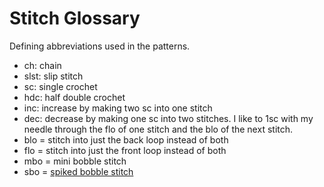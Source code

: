 # Stitch Glossary

<!--
SPDX-FileCopyrightText:  2023 Joseph Engelhardt <subvisser5@gmail.com>
SPDX-License-Identifier: CC0-1.0
-->

Defining abbreviations used in the patterns.

* ch: chain
* slst: slip stitch
* sc: single crochet
* hdc: half double crochet
* inc: increase by making two sc into one stitch
* dec: decrease by making one sc into two stitches. I like to 1sc with my needle through the flo of one stitch and the blo of the next stitch.
* blo = stitch into just the back loop instead of both
* flo = stitch into just the front loop instead of both
* mbo = mini bobble stitch
* sbo = [spiked bobble stitch](https://clubcrochet.com/how-to-crochet-the-spiked-bobble/)


